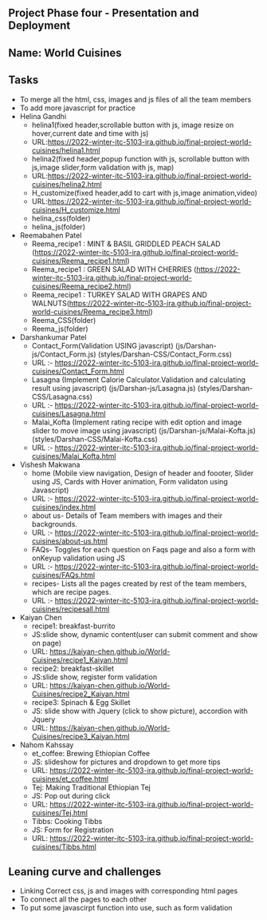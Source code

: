 ## Project Phase four - Presentation and Deployment 

## Name: World Cuisines

## Tasks

- To merge all the html, css, images and js files of all the team members
- To add more javascript for practice
- Helina Gandhi
    - helina1(fixed header,scrollable button with js, image resize on hover,current date and time with js)
    - URL:https://2022-winter-itc-5103-ira.github.io/final-project-world-cuisines/helina1.html
    - helina2(fixed header,popup function with js, scrollable button with js,image slider,form validation with js, map)
    - URL:https://2022-winter-itc-5103-ira.github.io/final-project-world-cuisines/helina2.html
    - H_customize(fixed header,add to cart with js,image animation,video)
    - URL:https://2022-winter-itc-5103-ira.github.io/final-project-world-cuisines/H_customize.html
    - helina_css(folder)
    - helina_js(folder)
- Reemabahen Patel
    - Reema_recipe1 : MINT & BASIL GRIDDLED PEACH SALAD (https://2022-winter-itc-5103-ira.github.io/final-project-world-cuisines/Reema_recipe1.html)
    - Reema_recipe1 : GREEN SALAD WITH CHERRIES (https://2022-winter-itc-5103-ira.github.io/final-project-world-cuisines/Reema_recipe2.html)
    - Reema_recipe1 : TURKEY SALAD WITH GRAPES AND WALNUTS(https://2022-winter-itc-5103-ira.github.io/final-project-world-cuisines/Reema_recipe3.html)
    - Reema_CSS(folder)
    - Reema_js(folder)
- Darshankumar Patel
    - Contact_Form(Validation USING javascript) (js/Darshan-js/Contact_Form.js) (styles/Darshan-CSS/Contact_Form.css)
    - URL :- https://2022-winter-itc-5103-ira.github.io/final-project-world-cuisines/Contact_Form.html
    - Lasagna (Implement Calorie Calculator.Validation and calculating result using javascript) (js/Darshan-js/Lasagna.js) (styles/Darshan-CSS/Lasagna.css)
    - URL :- https://2022-winter-itc-5103-ira.github.io/final-project-world-cuisines/Lasagna.html
    - Malai_Kofta (Implement rating recipe with edit option and image slider to move image using javascript) (js/Darshan-js/Malai-Kofta.js) (styles/Darshan-CSS/Malai-Kofta.css)
    - URL :- https://2022-winter-itc-5103-ira.github.io/final-project-world-cuisines/Malai_Kofta.html
- Vishesh Makwana
    - home (Mobile view navigation, Design of header and foooter, Slider using JS, Cards with Hover animation, Form validaton using Javascript)
    - URL :- https://2022-winter-itc-5103-ira.github.io/final-project-world-cuisines/index.html
    - about us- Details of Team members with images and their backgrounds.
    - URL :- https://2022-winter-itc-5103-ira.github.io/final-project-world-cuisines/about-us.html
    - FAQs- Toggles for each question on Faqs page and also a form with onKeyup validation using JS
    - URL :- https://2022-winter-itc-5103-ira.github.io/final-project-world-cuisines/FAQs.html
    - recipes- Lists all the pages created by rest of the team members, which are recipe pages.
    - URL :- https://2022-winter-itc-5103-ira.github.io/final-project-world-cuisines/recipesall.html
- Kaiyan Chen 
    - recipe1: breakfast-burrito 
    - JS:slide show, dynamic content(user can submit comment and show on page)
    - URL: https://kaiyan-chen.github.io/World-Cuisines/recipe1_Kaiyan.html
    - recipe2: breakfast-skillet
    - JS:slide show, register form validation
    - URL: https://kaiyan-chen.github.io/World-Cuisines/recipe2_Kaiyan.html
    - recipe3: Spinach & Egg Skillet
    - JS: slide show with Jquery (click to show picture), accordion with Jquery
    - URL: https://kaiyan-chen.github.io/World-Cuisines/recipe3_Kaiyan.html
- Nahom Kahssay
    - et_coffee: Brewing Ethiopian Coffee
    - JS: slideshow for pictures and dropdown to get more tips
    - URL: https://2022-winter-itc-5103-ira.github.io/final-project-world-cuisines/et_coffee.html
    - Tej: Making Traditional Ethiopian Tej
    - JS: Pop out during click
    - URL: https://2022-winter-itc-5103-ira.github.io/final-project-world-cuisines/Tej.html
    - Tibbs: Cooking Tibbs
    - JS: Form for Registration
    - URL: https://2022-winter-itc-5103-ira.github.io/final-project-world-cuisines/Tibbs.html

## Leaning curve and challenges

- Linking Correct css, js and images with corresponding html pages
- To connect all the pages to each other
- To put some javascirpt function into use, such as form validation





